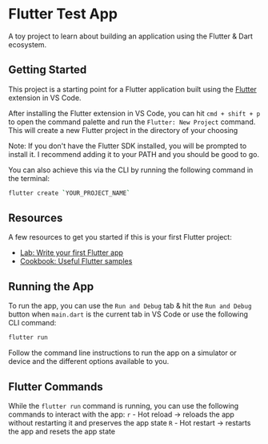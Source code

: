 # Flutter Test App

A toy project to learn about building an application using the Flutter & Dart ecosystem.

## Getting Started

This project is a starting point for a Flutter application built using the [Flutter](https://marketplace.visualstudio.com/items?itemName=Dart-Code.flutter) extension in VS Code.

After installing the Flutter extension in VS Code, you can hit `cmd + shift + p` to open the command palette and run the `Flutter: New Project` command. This will create a new Flutter project in the directory of your choosing

Note: If you don't have the Flutter SDK installed, you will be prompted to install it. I recommend adding it to your PATH and you should be good to go.

You can also achieve this via the CLI by running the following command in the terminal:

```bash
flutter create `YOUR_PROJECT_NAME`
```

## Resources

A few resources to get you started if this is your first Flutter project:

- [Lab: Write your first Flutter app](https://docs.flutter.dev/get-started/codelab)
- [Cookbook: Useful Flutter samples](https://docs.flutter.dev/cookbook)

## Running the App

To run the app, you can use the `Run and Debug` tab & hit the `Run and Debug` button when `main.dart` is the current tab in VS Code or use the following CLI command:

```bash
flutter run
```

Follow the command line instructions to run the app on a simulator or device and the different options available to you.

## Flutter Commands

While the `flutter run` command is running, you can use the following commands to interact with the app:
`r` - Hot reload -> reloads the app without restarting it and preserves the app state
`R` - Hot restart -> restarts the app and resets the app state

